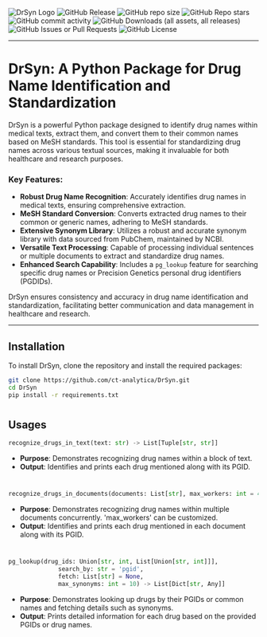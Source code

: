 ![DrSyn Logo](https://github.com/ct-analytica/DrSyn/blob/master/Image_Assets/DrSynBanner.png?raw=true)
![GitHub Release](https://img.shields.io/github/v/release/ct-analytica/DrSyn?include_prereleases&display_name=release)
![GitHub repo size](https://img.shields.io/github/repo-size/ct-analytica/DrSyn)
![GitHub Repo stars](https://img.shields.io/github/stars/ct-analytica/DrSyn)
![GitHub commit activity](https://img.shields.io/github/commit-activity/t/ct-analytica/DrSyn)
![GitHub Downloads (all assets, all releases)](https://img.shields.io/github/downloads/ct-analytica/DrSyn/total)
![GitHub Issues or Pull Requests](https://img.shields.io/github/issues/ct-analytica/DrSyn)
![GitHub License](https://img.shields.io/github/license/ct-analytica/DrSyn)

---
# DrSyn: A Python Package for Drug Name Identification and Standardization
DrSyn is a powerful Python package designed to identify drug names within medical texts, extract them, and convert them to their common names based on MeSH standards. This tool is essential for standardizing drug names across various textual sources, making it invaluable for both healthcare and research purposes.

### Key Features:
- **Robust Drug Name Recognition**: Accurately identifies drug names in medical texts, ensuring comprehensive extraction.
- **MeSH Standard Conversion**: Converts extracted drug names to their common or generic names, adhering to MeSH standards.
- **Extensive Synonym Library**: Utilizes a robust and accurate synonym library with data sourced from PubChem, maintained by NCBI.
- **Versatile Text Processing**: Capable of processing individual sentences or multiple documents to extract and standardize drug names.
- **Enhanced Search Capability**: Includes a `pg_lookup` feature for searching specific drug names or Precision Genetics personal drug identifiers (PGDIDs).

DrSyn ensures consistency and accuracy in drug name identification and standardization, facilitating better communication and data management in healthcare and research.

---

## Installation
To install DrSyn, clone the repository and install the required packages:
```bash
git clone https://github.com/ct-analytica/DrSyn.git
cd DrSyn
pip install -r requirements.txt

```
#
#
## Usages
```python
recognize_drugs_in_text(text: str) -> List[Tuple[str, str]]
```
   - **Purpose**: Demonstrates recognizing drug names within a block of text.
   - **Output**: Identifies and prints each drug mentioned along with its PGID.
#
```python
recognize_drugs_in_documents(documents: List[str], max_workers: int = 4) -> List[List[Tuple[str, str]]]
```
   - **Purpose**: Demonstrates recognizing drug names within multiple documents concurrently. 'max_workers' can be customized.
   - **Output**: Identifies and prints each drug mentioned in each document along with its PGID.
#
```python
pg_lookup(drug_ids: Union[str, int, List[Union[str, int]]],
              search_by: str = 'pgid',
              fetch: List[str] = None,
              max_synonyms: int = 10) -> List[Dict[str, Any]]
```
   - **Purpose**: Demonstrates looking up drugs by their PGIDs or common names and fetching details such as synonyms.
   - **Output**: Prints detailed information for each drug based on the provided PGIDs or drug names.

